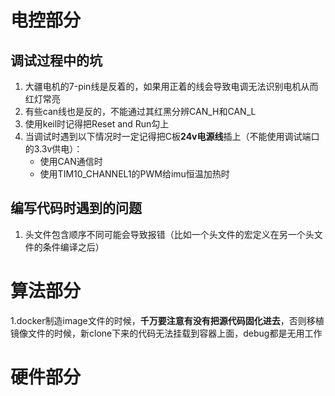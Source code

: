 # 电控部分

## 调试过程中的坑

1. 大疆电机的7-pin线是反着的，如果用正着的线会导致电调无法识别电机从而红灯常亮
2. 有些can线也是反的，不能通过其红黑分辨CAN_H和CAN_L
3. 使用keil时记得把Reset and Run勾上
4. 当调试时遇到以下情况时一定记得把C板**24v电源线**插上（不能使用调试端口的3.3v供电）：
    - 使用CAN通信时
    - 使用TIM10_CHANNEL1的PWM给imu恒温加热时

## 编写代码时遇到的问题

1. 头文件包含顺序不同可能会导致报错（比如一个头文件的宏定义在另一个头文件的条件编译之后）


# 算法部分
1.docker制造image文件的时候，**千万要注意有没有把源代码固化进去**，否则移植镜像文件的时候，新clone下来的代码无法挂载到容器上面，debug都是无用工作

# 硬件部分
